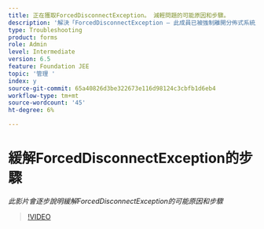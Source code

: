 ```yaml
---
title: 正在獲取ForcedDisconnectException。 減輕問題的可能原因和步驟。
description: '解決「ForcedDisconnectException — 此成員已被強制離開分佈式系統」異常的步驟。 '
type: Troubleshooting
product: forms
role: Admin
level: Intermediate
version: 6.5
feature: Foundation JEE
topic: '管理 '
index: y
source-git-commit: 65a40826d3be322673e116d98124c3cbfb1d6eb4
workflow-type: tm+mt
source-wordcount: '45'
ht-degree: 6%

---
```



# 緩解ForcedDisconnectException的步驟

*此影片會逐步說明緩解ForcedDisconnectException的可能原因和步驟*

>[!VIDEO](https://video.tv.adobe.com/v/335483?quality=9&learn=on)
